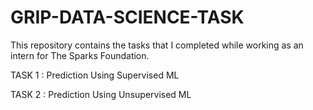 # GRIP-DATA-SCIENCE-TASK
This repository contains the tasks that I completed while working as an intern for The Sparks Foundation.

TASK 1 : Prediction Using Supervised ML

TASK 2 : Prediction Using Unsupervised ML
